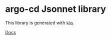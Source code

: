 # argo-cd Jsonnet library

This library is generated with [`k8s`](https://github.com/jsonnet-libs/k8s).

[Docs](https://jsonnet-libs.github.io/argo-cd-libsonnet)
